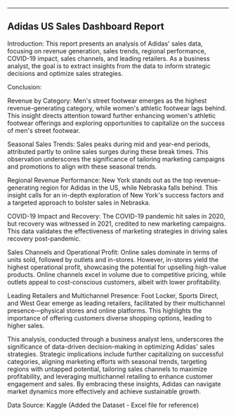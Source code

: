 
--------------------------------------------------------------------------------------------------------------------------------------------------------------------
**Adidas US Sales Dashboard Report**
--------------------------------------------------------------------------------------------------------------------------------------------------------------------

Introduction:
This report presents an analysis of Adidas' sales data, focusing on revenue generation, sales trends, regional performance, COVID-19 impact, sales channels, and leading retailers. As a business analyst, the goal is to extract insights from the data to inform strategic decisions and optimize sales strategies.

Conclusion:

Revenue by Category: Men's street footwear emerges as the highest revenue-generating category, while women's athletic footwear lags behind. This insight directs attention toward further enhancing women's athletic footwear offerings and exploring opportunities to capitalize on the success of men's street footwear.

Seasonal Sales Trends: Sales peaks during mid and year-end periods, attributed partly to online sales surges during these break times. This observation underscores the significance of tailoring marketing campaigns and promotions to align with these seasonal trends.

Regional Revenue Performance: New York stands out as the top revenue-generating region for Adidas in the US, while Nebraska falls behind. This insight calls for an in-depth exploration of New York's success factors and a targeted approach to bolster sales in Nebraska.

COVID-19 Impact and Recovery: The COVID-19 pandemic hit sales in 2020, but recovery was witnessed in 2021, credited to new marketing campaigns. This data validates the effectiveness of marketing strategies in driving sales recovery post-pandemic.

Sales Channels and Operational Profit: Online sales dominate in terms of units sold, followed by outlets and in-stores. However, in-stores yield the highest operational profit, showcasing the potential for upselling high-value products. Online channels excel in volume due to competitive pricing, while outlets appeal to cost-conscious customers, albeit with lower profitability.

Leading Retailers and Multichannel Presence: Foot Locker, Sports Direct, and West Gear emerge as leading retailers, facilitated by their multichannel presence—physical stores and online platforms. This highlights the importance of offering customers diverse shopping options, leading to higher sales.

This analysis, conducted through a business analyst lens, underscores the significance of data-driven decision-making in optimizing Adidas' sales strategies. Strategic implications include further capitalizing on successful categories, aligning marketing efforts with seasonal trends, targeting regions with untapped potential, tailoring sales channels to maximize profitability, and leveraging multichannel retailing to enhance customer engagement and sales. By embracing these insights, Adidas can navigate market dynamics more effectively and achieve sustainable growth.


Data Source: Kaggle (Added the Dataset - Excel file for reference)
